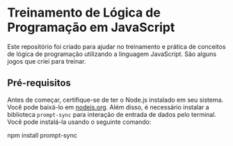 # Treinamento de Lógica de Programação em JavaScript

Este repositório foi criado para ajudar no treinamento e prática de conceitos de lógica de programação utilizando a linguagem JavaScript. São alguns jogos que criei para treinar.

## Pré-requisitos

Antes de começar, certifique-se de ter o Node.js instalado em seu sistema. Você pode baixá-lo em [nodejs.org](https://nodejs.org/). Além disso, é necessário instalar a biblioteca `prompt-sync` para interação de entrada de dados pelo terminal. Você pode instalá-la usando o seguinte comando:

npm install prompt-sync